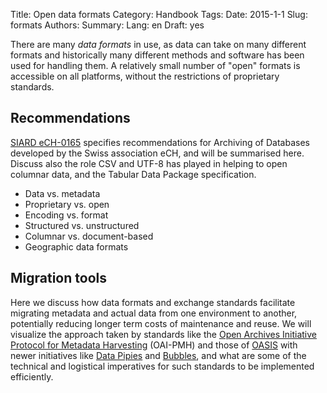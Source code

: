Title: Open data formats
Category: Handbook
Tags:
Date: 2015-1-1
Slug: formats
Authors:
Summary:
Lang: en
Draft: yes

There are many *data formats* in use, as data can take on many different formats and historically many different methods and software has been used for handling them. A relatively small number of "open" formats is accessible on all platforms, without the restrictions of proprietary standards.

## Recommendations

[SIARD eCH-0165](http://www.bar.admin.ch/dienstleistungen/00823/01911/index.html?lang=en) specifies recommendations for Archiving of Databases developed by the Swiss association eCH, and will be summarised here. Discuss also the role CSV and UTF-8 has played in helping to open columnar data, and the Tabular Data Package specification.

- Data vs. metadata
- Proprietary vs. open
- Encoding vs. format
- Structured vs. unstructured
- Columnar vs. document-based
- Geographic data formats

## Migration tools

Here we discuss how data formats and exchange standards facilitate migrating metadata and actual data from one environment to another, potentially reducing longer term costs of maintenance and reuse. We will visualize the approach taken by standards like the [Open Archives Initiative Protocol for Metadata Harvesting](http://www.openarchives.org/pmh/) (OAI-PMH) and those of [OASIS](https://www.oasis-open.org/standards) with newer initiatives like [Data Pipies](http://datapipes.okfnlabs.org/) and [Bubbles](http://bubbles.databrewery.org/), and what are some of the technical and logistical imperatives for such standards to be implemented efficiently.
